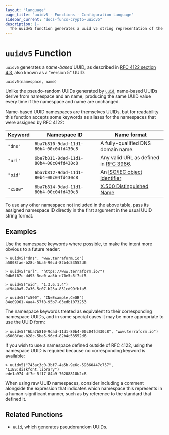 ```yaml
---
layout: "language"
page_title: "uuidv5 - Functions - Configuration Language"
sidebar_current: "docs-funcs-crypto-uuidv5"
description: |-
  The uuidv5 function generates a uuid v5 string representation of the value in the specified namespace.
---
```


# `uuidv5` Function

`uuidv5` generates a _name-based_ UUID, as described in
[RFC 4122 section 4.3](https://tools.ietf.org/html/rfc4122#section-4.3),
also known as a "version 5" UUID.

```
uuidv5(namespace, name)
```

Unlike the pseudo-random UUIDs generated by
[`uuid`](./uuid.html), name-based UUIDs derive from namespace and an name,
producing the same UUID value every time if the namespace and name are
unchanged.

Name-based UUID namespaces are themselves UUIDs, but for readability this
function accepts some keywords as aliases for the namespaces that were
assigned by RFC 4122:

| Keyword  | Namespace ID                           | Name format                                                                  |
| -------- | -------------------------------------- | ---------------------------------------------------------------------------- |
| `"dns"`  | `6ba7b810-9dad-11d1-80b4-00c04fd430c8` | A fully-qualified DNS domain name.                                           |
| `"url"`  | `6ba7b811-9dad-11d1-80b4-00c04fd430c8` | Any valid URL as defined in [RFC 3986](https://tools.ietf.org/html/rfc3986). |
| `"oid"`  | `6ba7b812-9dad-11d1-80b4-00c04fd430c8` | An [ISO/IEC object identifier](https://oidref.com/)                          |
| `"x500"` | `6ba7b814-9dad-11d1-80b4-00c04fd430c8` | [X.500 Distinguished Name](https://tools.ietf.org/html/rfc1779)              |

To use any other namespace not included in the above table, pass its assigned
namespace ID directly in the first argument in the usual UUID string format.

## Examples

Use the namespace keywords where possible, to make the intent more obvious to
a future reader:

```
> uuidv5("dns", "www.terraform.io")
a5008fae-b28c-5ba5-96cd-82b4c53552d6

> uuidv5("url", "https://www.terraform.io/")
9db6f67c-dd95-5ea0-aa5b-e70e5c5f7cf5

> uuidv5("oid", "1.3.6.1.4")
af9d40a5-7a36-5c07-b23a-851cd99fbfa5

> uuidv5("x500", "CN=Example,C=GB")
84e09961-4aa4-57f8-95b7-03edb1073253
```

The namespace keywords treated as equivalent to their corresponding namespace
UUIDs, and in some special cases it may be more appropriate to use the
UUID form:

```
> uuidv5("6ba7b810-9dad-11d1-80b4-00c04fd430c8", "www.terraform.io")
a5008fae-b28c-5ba5-96cd-82b4c53552d6
```

If you wish to use a namespace defined outside of RFC 4122, using the namespace
UUID is required because no corresponding keyword is available:

```
> uuidv5("743ac3c0-3bf7-4a5b-9e6c-59360447c757", "LIBS:diskfont.library")
ede1a974-df7e-5f17-84b9-76208818b2c8
```

When using raw UUID namespaces, consider including a comment alongside the
expression that indicates which namespace this represents in a
human-significant manner, such as by reference to the standard that
defined it.

## Related Functions

- [`uuid`](./uuid.html), which generates pseudorandom UUIDs.
